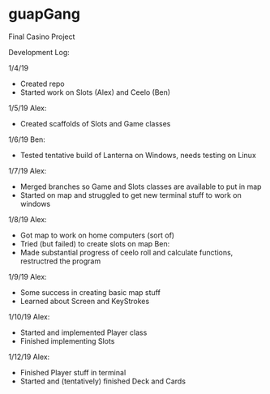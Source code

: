 # guapGang
Final Casino Project

Development Log:

1/4/19
- Created repo
- Started work on Slots (Alex) and Ceelo (Ben)

1/5/19
Alex:
- Created scaffolds of Slots and Game classes

1/6/19
Ben:
- Tested tentative build of Lanterna on Windows, needs testing on Linux

1/7/19
Alex:
- Merged branches so Game and Slots classes are available to put in map
- Started on map and struggled to get new terminal stuff to work on windows

1/8/19
Alex:
- Got map to work on home computers (sort of)
- Tried (but failed) to create slots on map
Ben:
- Made substantial progress of ceelo roll and calculate functions, restructred the program

1/9/19
Alex:
- Some success in creating basic map stuff
- Learned about Screen and KeyStrokes

1/10/19
Alex:
- Started and implemented Player class
- Finished implementing Slots

1/12/19
Alex:
- Finished Player stuff in terminal
- Started and (tentatively) finished Deck and Cards

